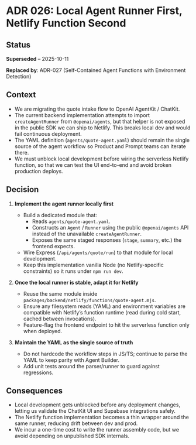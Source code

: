 # ADR 026: Local Agent Runner First, Netlify Function Second

## Status

**Superseded** – 2025-10-11

**Replaced by**: ADR-027 (Self-Contained Agent Functions with Environment Detection)

## Context

- We are migrating the quote intake flow to OpenAI AgentKit / ChatKit.
- The current backend implementation attempts to import `createAgentRunner` from `@openai/agents`, but that helper is not exposed in the public SDK we can ship to Netlify. This breaks local dev and would fail continuous deployment.
- The YAML definition (`agents/quote-agent.yaml`) should remain the single source of the agent workflow so Product and Prompt teams can iterate there.
- We must unblock local development before wiring the serverless Netlify function, so that we can test the UI end-to-end and avoid broken production deploys.

## Decision

1. **Implement the agent runner locally first**
   - Build a dedicated module that:
     - Reads `agents/quote-agent.yaml`.
     - Constructs an `Agent` / `Runner` using the public `@openai/agents` API instead of the unavailable `createAgentRunner`.
     - Exposes the same staged responses (`stage`, `summary`, etc.) the frontend expects.
   - Wire Express (`/api/agents/quote/run`) to that module for local development.
   - Keep this implementation vanilla Node (no Netlify-specific constraints) so it runs under `npm run dev`.

2. **Once the local runner is stable, adapt it for Netlify**
   - Reuse the same module inside `packages/backend/netlify/functions/quote-agent.mjs`.
   - Ensure any filesystem reads (YAML) and environment variables are compatible with Netlify’s function runtime (read during cold start, cached between invocations).
   - Feature-flag the frontend endpoint to hit the serverless function only when deployed.

3. **Maintain the YAML as the single source of truth**
   - Do not hardcode the workflow steps in JS/TS; continue to parse the YAML to keep parity with Agent Builder.
   - Add unit tests around the parser/runner to guard against regressions.

## Consequences

- Local development gets unblocked before any deployment changes, letting us validate the ChatKit UI and Supabase integrations safely.
- The Netlify function implementation becomes a thin wrapper around the same runner, reducing drift between dev and prod.
- We incur a one-time cost to write the runner assembly code, but we avoid depending on unpublished SDK internals.
